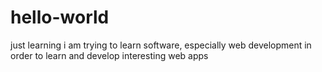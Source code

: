 # hello-world
just learning
i am trying to learn software, especially
web development in order to learn and develop interesting
web apps 
